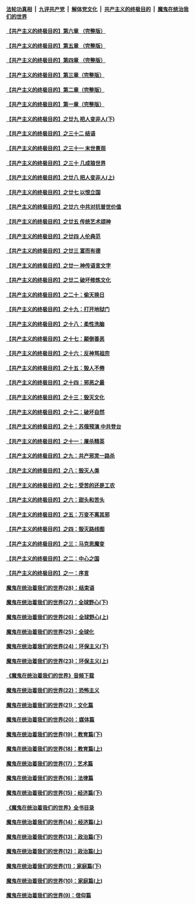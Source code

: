 ####  [法轮功真相](../../../../basic/blob/master/README.md?t=04131130) &nbsp;|&nbsp; [九评共产党](../../../../9ping.md/blob/master/README.md?t=04131130) &nbsp;|&nbsp; [解体党文化](../../../../jtdwh.md/blob/master/README.md?t=04131130)  &nbsp;|&nbsp; [共产主义的终极目的](../../../../gczydzjmd.md/blob/master/README.md?t=04131130) &nbsp;|&nbsp; [魔鬼在统治我们的世界](../../../../mgztzwmdsj.md/blob/master/README.md?t=04131130) 

#### [【共产主义的终极目的】第六章 （完整版）](../pages/nsc422/n11428913.md?t=04131130) 

#### [【共产主义的终极目的】第五章 （完整版）](../pages/nsc422/n11428912.md?t=04131130) 

#### [【共产主义的终极目的】第四章 （完整版）](../pages/nsc422/n11428907.md?t=04131130) 

#### [【共产主义的终极目的】第三章（完整版）](../pages/nsc422/n11428848.md?t=04131130) 

#### [【共产主义的终极目的】第二章（完整版）](../pages/nsc422/n11428831.md?t=04131130) 

#### [【共产主义的终极目的】第一章（完整版）](../pages/nsc422/n11417651.md?t=04131130) 

#### [【共产主义的终极目的】之廿九 把人变非人(下)](../pages/nsc422/n11344140.md?t=04131130) 

#### [【共产主义的终极目的】之三十二 结语](../pages/nsc422/n11360535.md?t=04131130) 

#### [【共产主义的终极目的】之三十一 末世景观](../pages/nsc422/n11351129.md?t=04131130) 

#### [【共产主义的终极目的】之三十 几成狼世界](../pages/nsc422/n11348280.md?t=04131130) 

#### [【共产主义的终极目的】之廿八 把人变非人(上)](../pages/nsc422/n11340492.md?t=04131130) 

#### [【共产主义的终极目的】之廿七 以恨立国](../pages/nsc422/n11336944.md?t=04131130) 

#### [【共产主义的终极目的】之廿六 中共对抗普世价值](../pages/nsc422/n11324785.md?t=04131130) 

#### [【共产主义的终极目的】之廿五 传统艺术颂神](../pages/nsc422/n11296396.md?t=04131130) 

#### [【共产主义的终极目的】之廿四 人伦典范](../pages/nsc422/n11296397.md?t=04131130) 

#### [【共产主义的终极目的】之廿三 富而有德](../pages/nsc422/n11283598.md?t=04131130) 

#### [【共产主义的终极目的】之廿一 神传语言文字](../pages/nsc422/n11263265.md?t=04131130) 

#### [【共产主义的终极目的】之廿二 破坏修炼文化](../pages/nsc422/n11245728.md?t=04131130) 

#### [【共产主义的终极目的】之二十：偷天换日](../pages/nsc422/n11238846.md?t=04131130) 

#### [【共产主义的终极目的】之十九：打开地狱门](../pages/nsc422/n11206376.md?t=04131130) 

#### [【共产主义的终极目的】之十八：柔性洗脑](../pages/nsc422/n11199994.md?t=04131130) 

#### [【共产主义的终极目的】之十七：颠倒善恶](../pages/nsc422/n11179782.md?t=04131130) 

#### [【共产主义的终极目的】之十六：反神骂祖宗](../pages/nsc422/n11166798.md?t=04131130) 

#### [【共产主义的终极目的】之十五：毁人不倦](../pages/nsc422/n11166792.md?t=04131130) 

#### [【共产主义的终极目的】之十四：邪恶之最](../pages/nsc422/n11150249.md?t=04131130) 

#### [【共产主义的终极目的】之十三：毁灭文化](../pages/nsc422/n11135227.md?t=04131130) 

#### [【共产主义的终极目的】之十二：破坏自然](../pages/nsc422/n11135214.md?t=04131130) 

#### [【共产主义的终极目的】之十：苏俄预演 中共登台](../pages/nsc422/n11118424.md?t=04131130) 

#### [【共产主义的终极目的】之十一：屠杀精英](../pages/nsc422/n11118442.md?t=04131130) 

#### [【共产主义的终极目的】之九：共产邪灵一路杀](../pages/nsc422/n11114139.md?t=04131130) 

#### [【共产主义的终极目的】之八：毁灭人类](../pages/nsc422/n11108503.md?t=04131130) 

#### [【共产主义的终极目的】之七：受苦的还是工农](../pages/nsc422/n11101809.md?t=04131130) 

#### [【共产主义的终极目的】之六：甜头和苦头](../pages/nsc422/n11096971.md?t=04131130) 

#### [【共产主义的终极目的】之五：万变不离其邪](../pages/nsc422/n11091285.md?t=04131130) 

#### [【共产主义的终极目的】之四：毁灭路线图](../pages/nsc422/n11086284.md?t=04131130) 

#### [【共产主义的终极目的】之三：马克思魔变](../pages/nsc422/n11061941.md?t=04131130) 

#### [【共产主义的终极目的】之二：中心之国](../pages/nsc422/n11047728.md?t=04131130) 

#### [【共产主义的终极目的】之一：序言](../pages/nsc422/n11086077.md?t=04131130) 

#### [魔鬼在统治着我们的世界(28)：结束语](../pages/nsc422/n10936246.md?t=04131130) 

#### [魔鬼在统治着我们的世界(27)：全球野心(下)](../pages/nsc422/n10928319.md?t=04131130) 

#### [魔鬼在统治着我们的世界(26)：全球野心(上)](../pages/nsc422/n10900318.md?t=04131130) 

#### [魔鬼在统治着我们的世界(25)：全球化](../pages/nsc422/n10788205.md?t=04131130) 

#### [魔鬼在统治着我们的世界(24)：环保主义(下)](../pages/nsc422/n10695307.md?t=04131130) 

#### [魔鬼在统治着我们的世界(23)：环保主义(上)](../pages/nsc422/n10688613.md?t=04131130) 

#### [《魔鬼在统治着我们的世界》音频下载](../pages/nsc422/n10635553.md?t=04131130) 

#### [魔鬼在统治着我们的世界(22)：恐怖主义](../pages/nsc422/n10614727.md?t=04131130) 

#### [魔鬼在统治着我们的世界(21)：文化篇](../pages/nsc422/n10597706.md?t=04131130) 

#### [魔鬼在统治着我们的世界(20)：媒体篇](../pages/nsc422/n10586579.md?t=04131130) 

#### [魔鬼在统治着我们的世界(19)：教育篇(下)](../pages/nsc422/n10564808.md?t=04131130) 

#### [魔鬼在统治着我们的世界(18)：教育篇(上)](../pages/nsc422/n10526970.md?t=04131130) 

#### [魔鬼在统治着我们的世界(17)：艺术篇](../pages/nsc422/n10499093.md?t=04131130) 

#### [魔鬼在统治着我们的世界(16)：法律篇](../pages/nsc422/n10485969.md?t=04131130) 

#### [魔鬼在统治着我们的世界(15)：经济篇(下)](../pages/nsc422/n10469975.md?t=04131130) 

#### [《魔鬼在统治着我们的世界》全书目录](../pages/nsc422/n10464261.md?t=04131130) 

#### [魔鬼在统治着我们的世界(14)：经济篇(上)](../pages/nsc422/n10457370.md?t=04131130) 

#### [魔鬼在统治着我们的世界(13)：政治篇(下)](../pages/nsc422/n10448270.md?t=04131130) 

#### [魔鬼在统治着我们的世界(12)：政治篇(上)](../pages/nsc422/n10444576.md?t=04131130) 

#### [魔鬼在统治着我们的世界(11)：家庭篇(下)](../pages/nsc422/n10440961.md?t=04131130) 

#### [魔鬼在统治着我们的世界(10)：家庭篇(上)](../pages/nsc422/n10435448.md?t=04131130) 

#### [魔鬼在统治着我们的世界(9)：信仰篇](../pages/nsc422/n10432159.md?t=04131130) 

